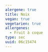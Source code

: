 ```yaml
---
alergene: true
title: Noix
vegan: true
vegetarien: true
allergenes:
  - Fruit à coque
type: sec
uuid: 06c15474
---
```


